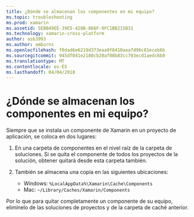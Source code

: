 ```yaml
---
title: ¿Dónde se almacenan los componentes en mi equipo?
ms.topic: troubleshooting
ms.prod: xamarin
ms.assetid: 5EBB49EE-39E5-428B-866F-9FC1BB215B31
ms.technology: xamarin-cross-platform
author: asb3993
ms.author: amburns
ms.openlocfilehash: f0dad6e6219d373eaa9f8410aea7d96c81eceb6b
ms.sourcegitcommit: 945df041e2180cb20af08b83cc703ecd1aedc6b0
ms.translationtype: MT
ms.contentlocale: es-ES
ms.lasthandoff: 04/04/2018
---
```

# <a name="where-are-the-components-stored-on-my-machine"></a>¿Dónde se almacenan los componentes en mi equipo?

Siempre que se instala un componente de Xamarin en un proyecto de aplicación, se coloca en dos lugares:

1. En una carpeta de componentes en el nivel raíz de la carpeta de soluciones. Si se quita el componente de todos los proyectos de la solución, obtener quitará desde esta carpeta también.

2. También se almacena una copia en las siguientes ubicaciones:
    - Windows: `%LocalAppData%\Xamarin\Cache\Components`
    - Mac: `~/Library/Caches/Xamarin/Components`

Por lo que para quitar completamente un componente de su equipo, elimínelo de las soluciones de proyectos y de la carpeta de caché anterior.
